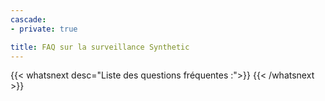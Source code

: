 ```yaml
---
cascade:
- private: true

title: FAQ sur la surveillance Synthetic
---
```


{{< whatsnext desc="Liste des questions fréquentes :">}}
{{< /whatsnext >}}
